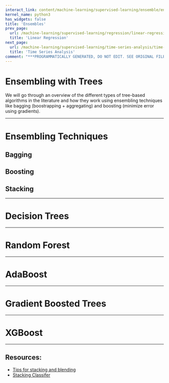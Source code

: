 ```yaml
---
interact_link: content/machine-learning/supervised-learning/ensemble/ensemble.ipynb
kernel_name: python3
has_widgets: false
title: 'Ensembles'
prev_page:
  url: /machine-learning/supervised-learning/regression/linear-regression
  title: 'Linear Regression'
next_page:
  url: /machine-learning/supervised-learning/time-series-analysis/time-series-models
  title: 'Time Series Analysis'
comment: "***PROGRAMMATICALLY GENERATED, DO NOT EDIT. SEE ORIGINAL FILES IN /content***"
---
```



# Ensembling with Trees

We will go through an overview of the different types of tree-based algorithms in the literature and how they work using ensembling techniques like bagging (boostrapping + aggregating) and boosting (minimize error using gradients).



---
# Ensembling Techniques





## Bagging



## Boosting



## Stacking



---
# Decision Trees



---
# Random Forest



---
# AdaBoost



---
# Gradient Boosted Trees



---
# XGBoost



---
## Resources:

- [Tips for stacking and blending](https://www.kaggle.com/zaochenye/tips-for-stacking-and-blending)
- [Stacking Classifer](https://www.youtube.com/watch?v=sBrQnqwMpvA)

